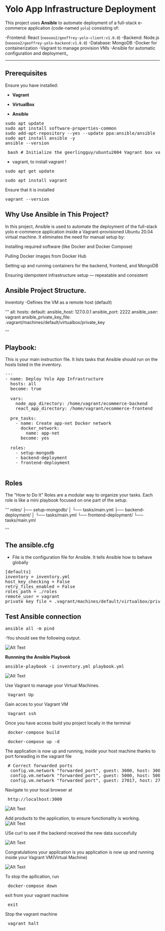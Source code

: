 
# Yolo App Infrastructure Deployment

This project uses **Ansible** to automate deployment of a full-stack e-commerce application (code-named `yolo`) consisting of:

-Frontend: React (`neoooo2/geoffrey-yolo-client:v1.0.0`)
-Backend: Node.js (`neoooo2/geoffrey-yolo-backend:v1.0.0`)
-Database: MongoDB
-Docker for containerization
-Vagrant to manage provision VMs
-Ansible for automatic configuration and deployment_

---
##  Prerequisites
Ensure you have installed:

- **Vagrant**

- **VirtualBox**

- **Ansible**

<pre>
sudo apt update
sudo apt install software-properties-common
sudo add-apt-repository --yes --update ppa:ansible/ansible 
sudo apt install ansible -y  
ansible --version
</pre>





<pre> bash # Initialize the geerlingguy/ubuntu2004 Vagrant box vagrant init geerlingguy/ubuntu2004 # Start and provision the Vagrant environment vagrant up</pre>
- vagrant, to install vagrant
!
<pre>sudo apt get update</pre>
<pre>sudo apt install vagrant</pre>

Ensure that it is installed
<pre>vagrant --version</pre>


## Why Use Ansible in This Project?
In this project, Ansible is used to automate the deployment of the full-stack yolo e-commerce application inside a Vagrant-provisioned Ubuntu 20.04 virtual machine. It eliminates the need for manual setup by:

Installing required software (like Docker and Docker Compose)

Pulling Docker images from Docker Hub

Setting up and running containers for the backend, frontend, and MongoDB

Ensuring idempotent infrastructure setup — repeatable and consistent



## Ansible Project Structure.

Inventoty -Defines the VM as a remote host (default)

'''
all:
  hosts:
    default:
      ansible_host: 127.0.0.1
      ansible_port: 2222
      ansible_user: vagrant
      ansible_private_key_file: .vagrant/machines/default/virtualbox/private_key

'''

## Playbook:
This is your main instruction file. It lists tasks that Ansible should run on the hosts listed in the inventory.

<pre>
---
- name: Deploy Yolo App Infrastructure
  hosts: all
  become: true

  vars:
    node_app_directory: /home/vagrant/ecommerce-backend
    react_app_directory: /home/vagrant/ecommerce-frontend

  pre_tasks:
    - name: Create app-net Docker network
      docker_network:
        name: app-net
      become: yes

  roles:
    - setup-mongodb
    - backend-deployment
    - frontend-deployment

</pre>

## Roles
  The "How to Do It"
Roles are a modular way to organize your tasks. Each role is like a mini playbook focused on one part of the setup.

'''
roles/
├── setup-mongodb/
│   └── tasks/main.yml
├── backend-deployment/
│   └── tasks/main.yml
└── frontend-deployment/
    └── tasks/main.yml

'''

## The ansible.cfg 

- File is the configuration file for Ansible. It tells Ansible how to behave globally

<pre>
[defaults]
inventory = inventory.yml
host_key_checking = False
retry_files_enabled = False
roles_path = ./roles
remote_user = vagrant
private_key_file = .vagrant/machines/default/virtualbox/private_key
</pre>

## Test Ansible connection
<pre>ansible all -m pind</pre>

-You should see the following output.

![Alt Text](readmeimages/pingpong.png)


**Runnning the Ansible Playbook**

<pre>ansible-playbook -i inventory.yml playbook.yml</pre>

![Alt Text](readmeimages/ansible.png)


Use Vagrant to manage your Virtual Machines.
<pre> Vagrant Up</pre>

Gain acces to your Vagrant VM
<pre> Vagrant ssh </pre>

Once you have access build you project locally in the terminal
<pre> docker-compose build </pre>
<pre> docker-compose up -d </pre>

The application is now up and running, inside your host machine thanks to port forwading in the
vagrant file
<pre> # Correct forwarded ports
  config.vm.network "forwarded_port", guest: 3000, host: 3000   # React frontend
  config.vm.network "forwarded_port", guest: 5000, host: 5000   # Node backend
  config.vm.network "forwarded_port", guest: 27017, host: 27017 # MongoDB
</pre>

Navigate to your local browser at
<pre> http://localhost:3000 </pre>

![Alt Text](readmeimages/frontend.png)

Add products to the application, to ensure functionality is working.
![Alt Text](readmeimages/addaproduct.png)

USe curl to see if the backend received the new data succesfully

![Alt Text](readmeimages/readbackendwithcurl.png)

Congratulations your appilcation is you application is now up and running inside your Vagrant VM(Virtual Machine)

![Alt Text](readmeimages/persistdata.png)

To stop the apllication, run
<pre> docker-compose down </pre>

exit from your vagrant machine
<pre> exit </pre>
Stop the vagrant machine
<pre> vagrant halt </pre>